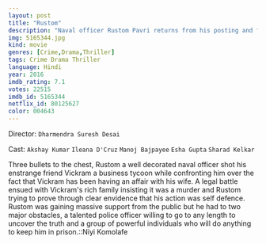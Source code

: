 ```yaml
---
layout: post
title: "Rustom"
description: "Naval officer Rustom Pavri returns from his posting and finds his wife Cynthia is away from home since last two days his marriages is on the rocks when he finds love letters in cupboard which indicates that Cynthia has found love in one of his friend Vikram Makhija an arrogant business tycoon ,Rustom then issues a pistol from Naval Ship's Armory and shoots Vikram three times in his chest living him dead and surrender himself to senior inspector Vincent Lobo..."
img: 5165344.jpg
kind: movie
genres: [Crime,Drama,Thriller]
tags: Crime Drama Thriller 
language: Hindi
year: 2016
imdb_rating: 7.1
votes: 22515
imdb_id: 5165344
netflix_id: 80125627
color: 004643
---
```

Director: `Dharmendra Suresh Desai`  

Cast: `Akshay Kumar` `Ileana D'Cruz` `Manoj Bajpayee` `Esha Gupta` `Sharad Kelkar` 

Three bullets to the chest, Rustom a well decorated naval officer shot his enstrange friend Vickram a business tycoon while confronting him over the fact that Vickram has been having an affair with his wife. A legal battle ensued with Vickram's rich family insisting it was a murder and Rustom trying to prove through clear envidence that his action was self defence. Rustom was gaining massive support from the public but he had to two major obstacles, a talented police officer willing to go to any length to uncover the truth and a group of powerful individuals who will do anything to keep him in prison.::Niyi Komolafe